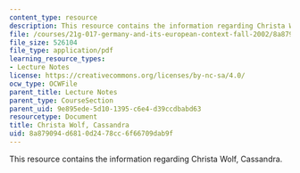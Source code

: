 ```yaml
---
content_type: resource
description: This resource contains the information regarding Christa Wolf, Cassandra.
file: /courses/21g-017-germany-and-its-european-context-fall-2002/8a879094d6810d2478cc6f66709dab9f_MIT21G_017F02_lec_8_1.pdf
file_size: 526104
file_type: application/pdf
learning_resource_types:
- Lecture Notes
license: https://creativecommons.org/licenses/by-nc-sa/4.0/
ocw_type: OCWFile
parent_title: Lecture Notes
parent_type: CourseSection
parent_uid: 9e895ede-5d10-1395-c6e4-d39ccdbabd63
resourcetype: Document
title: Christa Wolf, Cassandra
uid: 8a879094-d681-0d24-78cc-6f66709dab9f
---
```

This resource contains the information regarding Christa Wolf, Cassandra.